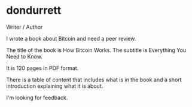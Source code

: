 # dondurrett
Writer / Author

I wrote a book about Bitcoin and need a peer review. 

The title of the book is How Bitcoin Works. 
The subtitle is Everything You Need to Know. 

It is 120 pages in PDF format. 

There is a table of content that includes what is in the book and a short introduction explaining what it is about. 

I'm looking for feedback. 
